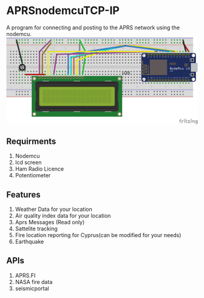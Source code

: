 # APRSnodemcuTCP-IP
A program for connecting and posting to the APRS network  using  the nodemcu.
![alt text](https://raw.githubusercontent.com/Slayingripper/APRSnodemcuTCP-IP/master/Schematic_bb.png)
## Requirments
1. Nodemcu
2. lcd screen
3. Ham Radio Licence
4. Potentiometer 

## Features
1. Weather Data for your location 
2. Air quality index data for your location
3. Aprs Messages (Read only)
4. Sattelite tracking
5. Fire location reporting for Cyprus(can be modified for your needs)
6. Earthquake 

## APIs
1. APRS.FI
2. NASA fire data
3. seismicportal


